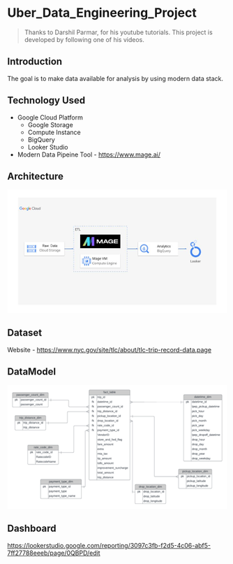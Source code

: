 # Uber_Data_Engineering_Project 
> Thanks to Darshil Parmar, for his youtube tutorials. This project is developed by following one of his videos.
## Introduction
The goal is to make data available for analysis by using modern data stack. 
## Technology Used
+ Google Cloud Platform
  - Google Storage
  - Compute Instance
  - BigQuery
  - Looker Studio
+ Modern Data Pipeine Tool - https://www.mage.ai/

## Architecture 
<img src="architecture.jpg">

## Dataset
Website - https://www.nyc.gov/site/tlc/about/tlc-trip-record-data.page

## DataModel
<img src="Uber Data Model.png">

## Dashboard
https://lookerstudio.google.com/reporting/3097c3fb-f2d5-4c06-abf5-7ff27788eeeb/page/0QBPD/edit





